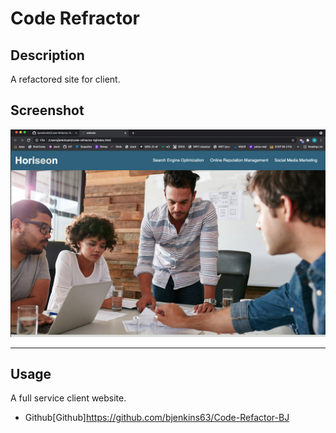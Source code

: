 # Code Refractor

## Description
A refactored site for client.


## Screenshot

![](images/homepage.jpg)

_________

## Usage
A full service client website.



* Github[Github]https://github.com/bjenkins63/Code-Refactor-BJ
